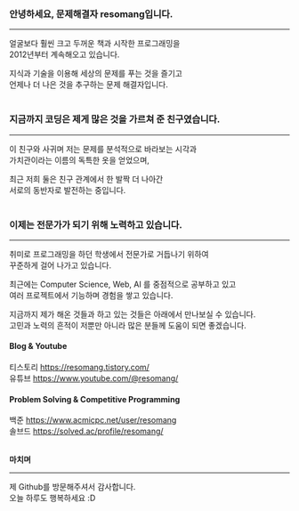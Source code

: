 ### 안녕하세요, 문제해결자 resomang입니다.  

___

얼굴보다 훨씬 크고 두꺼운 책과 시작한 프로그래밍을   
2012년부터 계속해오고 있습니다.  

지식과 기술을 이용해 세상의 문제를 푸는 것을 즐기고  
언제나 더 나은 것을 추구하는 문제 해결자입니다.
<br/><br/>

### 지금까지 코딩은 제게 많은 것을 가르쳐 준 친구였습니다.  

___

이 친구와 사귀며 저는 문제를 분석적으로 바라보는 시각과    
가치관이라는 이름의 독특한 옷을 얻었으며,  

최근 저희 둘은 친구 관계에서 한 발짝 더 나아간   
서로의 동반자로 발전하는 중입니다.
<br/><br/>

### 이제는 전문가가 되기 위해 노력하고 있습니다. 

___

취미로 프로그래밍을 하던 학생에서 전문가로 거듭나기 위하여   
꾸준하게 걸어 나가고 있습니다.

최근에는 Computer Science, Web, AI 를 중점적으로 공부하고 있고  
여러 프로젝트에서 기능하며 경험을 쌓고 있습니다.

지금까지 제가 해온 것들과 하고 있는 것들은 아래에서 만나보실 수 있습니다.  
고민과 노력의 흔적이 저뿐만 아니라 많은 분들께 도움이 되면 좋겠습니다.

#### Blog & Youtube
티스토리 <https://resomang.tistory.com/>  
유튜브 <https://www.youtube.com/@resomang/>

#### Problem Solving & Competitive Programming
백준 <https://www.acmicpc.net/user/resomang>  
솔브드 <https://solved.ac/profile/resomang/>
<br/><br/>

**마치며**

___

제 Github를 방문해주셔서 감사합니다.  
오늘 하루도 행복하세요 :D
